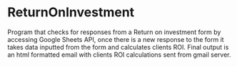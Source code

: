 # ReturnOnInvestment
Program that checks for responses from a Return on investment form by accessing Google Sheets API, once there is a new response to the form it takes data inputted from the form and calculates clients ROI. Final output is an html formatted email with clients ROI calculations sent from gmail server.
